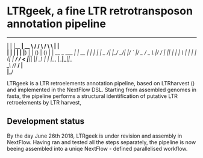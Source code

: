 # LTRgeek, a fine LTR retrotransposon annotation pipeline

 _   _______ _____   ____   ____                  _    
| | |__   __|  __ \ / /  \ /  \ \                | |   
| |    | |  | |__) | | () | () | | __ _  ___  ___| | __
| |    | |  |  _  /| |\__/ \__/| |/ _` |/ _ \/ _ \ |/ /
| |____| |  | | \ \| |         | | (_| |  __/  __/   < 
|______|_|  |_|  \_\ |         | |\__, |\___|\___|_|\_\
                    \_\       /_/  __/ |               
                                  |___/                

LTRgeek is a LTR retroelements annotation pipeline, based on LTRharvest () and implemented in the NextFlow DSL. Starting from assembled genomes in fasta, the pipeline performs a structural identification of putative LTR retroelements by LTR harvest, 

## Development status
By the day June 26th 2018, LTRgeek is under revision and assembly in NextFlow. Having ran and tested all the steps separately, the pipeline is now beeing assembled into a uniqe NextFlow - defined parallelised workflow.